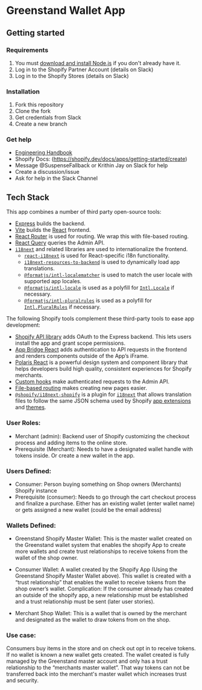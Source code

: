 # Greenstand Wallet App

## Getting started

### Requirements

1. You must [download and install Node.js](https://nodejs.org/en/download/) if you don't already have it.
2. Log in to the Shopify Partner Account (details on Slack)
3. Log in to the Shopify Stores (details on Slack)


### Installation

1. Fork this repository
2. Clone the fork
3. Get credentials from Slack
4. Create a new branch

### Get help

- [Engineering Handbook](https://greenstand.gitbook.io/engineering)
- Shopify Docs: (https://shopify.dev/docs/apps/getting-started/create)
- Message @SuspenseFallback or Krithin Jay on Slack for help
- Create a discussion/issue
- Ask for help in the Slack Channel

## Tech Stack

This app combines a number of third party open-source tools:

- [Express](https://expressjs.com/) builds the backend.
- [Vite](https://vitejs.dev/) builds the [React](https://reactjs.org/) frontend.
- [React Router](https://reactrouter.com/) is used for routing. We wrap this with file-based routing.
- [React Query](https://react-query.tanstack.com/) queries the Admin API.
- [`i18next`](https://www.i18next.com/) and related libraries are used to internationalize the frontend.
  - [`react-i18next`](https://react.i18next.com/) is used for React-specific i18n functionality.
  - [`i18next-resources-to-backend`](https://github.com/i18next/i18next-resources-to-backend) is used to dynamically load app translations.
  - [`@formatjs/intl-localematcher`](https://formatjs.io/docs/polyfills/intl-localematcher/) is used to match the user locale with supported app locales.
  - [`@formatjs/intl-locale`](https://formatjs.io/docs/polyfills/intl-locale) is used as a polyfill for [`Intl.Locale`](https://developer.mozilla.org/en-US/docs/Web/JavaScript/Reference/Global_Objects/Intl/Locale) if necessary.
  - [`@formatjs/intl-pluralrules`](https://formatjs.io/docs/polyfills/intl-pluralrules) is used as a polyfill for [`Intl.PluralRules`](https://developer.mozilla.org/en-US/docs/Web/JavaScript/Reference/Global_Objects/Intl/PluralRules) if necessary.

The following Shopify tools complement these third-party tools to ease app development:

- [Shopify API library](https://github.com/Shopify/shopify-node-api) adds OAuth to the Express backend. This lets users install the app and grant scope permissions.
- [App Bridge React](https://shopify.dev/docs/apps/tools/app-bridge/getting-started/using-react) adds authentication to API requests in the frontend and renders components outside of the App’s iFrame.
- [Polaris React](https://polaris.shopify.com/) is a powerful design system and component library that helps developers build high quality, consistent experiences for Shopify merchants.
- [Custom hooks](https://github.com/Shopify/shopify-frontend-template-react/tree/main/hooks) make authenticated requests to the Admin API.
- [File-based routing](https://github.com/Shopify/shopify-frontend-template-react/blob/main/Routes.jsx) makes creating new pages easier.
- [`@shopify/i18next-shopify`](https://github.com/Shopify/i18next-shopify) is a plugin for [`i18next`](https://www.i18next.com/) that allows translation files to follow the same JSON schema used by Shopify [app extensions](https://shopify.dev/docs/apps/checkout/best-practices/localizing-ui-extensions#how-it-works) and [themes](https://shopify.dev/docs/themes/architecture/locales/storefront-locale-files#usage).


### User Roles: 


- Merchant (admin): Backend user of Shopify customizing the checkout process and adding items to the online store. 
- Prerequisite (Merchant): Needs to have a designated wallet handle with tokens inside. Or create a new wallet in the app.

### Users Defined:

- Consumer: Person buying something on Shop owners (Merchants) Shopify instance
- Prerequisite (consumer): Needs to go through the cart checkout process and finalize a purchase. Either has an existing wallet (enter wallet name) or gets assigned a new wallet (could be the email address)

### Wallets Defined: 

- Greenstand Shopify Master Wallet:  This is the master wallet created on the Greenstand wallet system that enables the shopify App to create more wallets and create trust relationships to receive tokens from the wallet of the shop owner.

- Consumer Wallet: A wallet created by the Shopify App (Using the Greenstand Shopify Master Wallet above). This wallet is created with a “trust relationship” that enables the wallet to receive tokens from the shop owner’s wallet. Complication: If the consumer already has created an outside of the shopify app, a new relationship must be established and a trust relationship must be sent (later user stories). 

- Merchant Shop Wallet: This is a wallet that is owned by the merchant and designated as the wallet to draw tokens from on the shop. 

### Use case: 
Consumers buy items in the store and on check out opt in to receive tokens. If no wallet is known a new wallet gets created. The wallet created is fully managed by the Greenstand master account and only has a trust relationship to the “merchants master wallet”. That way tokens can not be transferred back into the merchant's master wallet which increases trust and security. 



